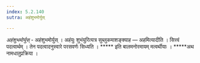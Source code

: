```yaml
---
index: 5.2.140
sutra: अहंशुभमोर्युस्

---
```

_अहंशुभमोर्युस्_ - अहंशुभमोर्युस् । अहंयुः शुभंयुरित्यत्र सुब्लुकमाशङ्क्याह — अहमित्यादीति । सित्त्वं पदत्वार्थम् । तेन पदत्वादनुस्वारे परसवर्णः सिध्यति । ***** इति बालमनोरमायम् मत्वर्थीयाः । *****अथ नामधातुप्रक्रिया ।